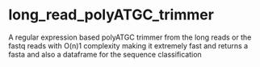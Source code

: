 # long_read_polyATGC_trimmer
A regular expression based polyATGC trimmer from the long reads or the fastq reads with O(n)1 complexity making it extremely fast and returns a fasta and also a dataframe for the sequence classification
